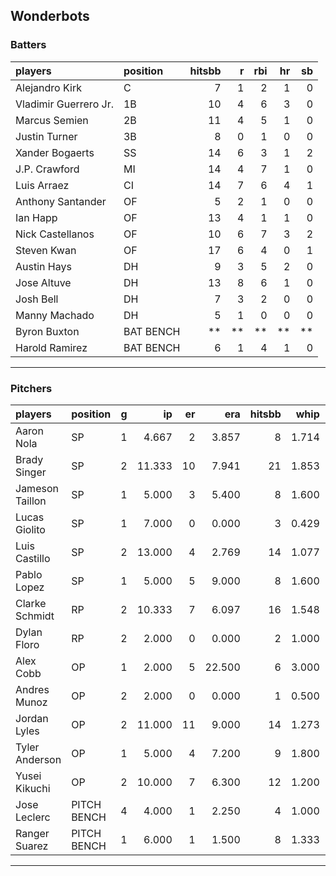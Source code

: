 ## Wonderbots

### Batters

 
|players               |position  | hitsbb|  r| rbi| hr| sb| 
|:---------------------|:---------|------:|--:|---:|--:|--:| 
|Alejandro Kirk        |C         |      7|  1|   2|  1|  0| 
|Vladimir Guerrero Jr. |1B        |     10|  4|   6|  3|  0| 
|Marcus Semien         |2B        |     11|  4|   5|  1|  0| 
|Justin Turner         |3B        |      8|  0|   1|  0|  0| 
|Xander Bogaerts       |SS        |     14|  6|   3|  1|  2| 
|J.P. Crawford         |MI        |     14|  4|   7|  1|  0| 
|Luis Arraez           |CI        |     14|  7|   6|  4|  1| 
|Anthony Santander     |OF        |      5|  2|   1|  0|  0| 
|Ian Happ              |OF        |     13|  4|   1|  1|  0| 
|Nick Castellanos      |OF        |     10|  6|   7|  3|  2| 
|Steven Kwan           |OF        |     17|  6|   4|  0|  1| 
|Austin Hays           |DH        |      9|  3|   5|  2|  0| 
|Jose Altuve           |DH        |     13|  8|   6|  1|  0| 
|Josh Bell             |DH        |      7|  3|   2|  0|  0| 
|Manny Machado         |DH        |      5|  1|   0|  0|  0| 
|Byron Buxton          |BAT BENCH |     **| **|  **| **| **| 
|Harold Ramirez        |BAT BENCH |      6|  1|   4|  1|  0| 


* * *

### Pitchers

 
|players         |position    |  g|     ip| er|    era| hitsbb|  whip| so|  w| sv| 
|:---------------|:-----------|--:|------:|--:|------:|------:|-----:|--:|--:|--:| 
|Aaron Nola      |SP          |  1|  4.667|  2|  3.857|      8| 1.714|  1|  0|  0| 
|Brady Singer    |SP          |  2| 11.333| 10|  7.941|     21| 1.853|  6|  0|  0| 
|Jameson Taillon |SP          |  1|  5.000|  3|  5.400|      8| 1.600|  5|  0|  0| 
|Lucas Giolito   |SP          |  1|  7.000|  0|  0.000|      3| 0.429| 12|  1|  0| 
|Luis Castillo   |SP          |  2| 13.000|  4|  2.769|     14| 1.077| 16|  2|  0| 
|Pablo Lopez     |SP          |  1|  5.000|  5|  9.000|      8| 1.600|  8|  0|  0| 
|Clarke Schmidt  |RP          |  2| 10.333|  7|  6.097|     16| 1.548|  4|  0|  0| 
|Dylan Floro     |RP          |  2|  2.000|  0|  0.000|      2| 1.000|  0|  0|  0| 
|Alex Cobb       |OP          |  1|  2.000|  5| 22.500|      6| 3.000|  1|  0|  0| 
|Andres Munoz    |OP          |  2|  2.000|  0|  0.000|      1| 0.500|  4|  0|  1| 
|Jordan Lyles    |OP          |  2| 11.000| 11|  9.000|     14| 1.273|  9|  0|  0| 
|Tyler Anderson  |OP          |  1|  5.000|  4|  7.200|      9| 1.800|  7|  0|  0| 
|Yusei Kikuchi   |OP          |  2| 10.000|  7|  6.300|     12| 1.200| 10|  1|  0| 
|Jose Leclerc    |PITCH BENCH |  4|  4.000|  1|  2.250|      4| 1.000|  5|  0|  1| 
|Ranger Suarez   |PITCH BENCH |  1|  6.000|  1|  1.500|      8| 1.333|  5|  1|  0| 


* * *


